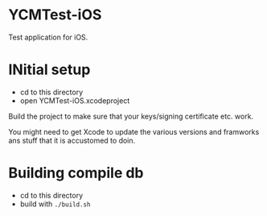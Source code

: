 # YCMTest-iOS
Test application for iOS.

# INitial setup

* cd to this directory
* open YCMTest-iOS.xcodeproject

Build the project to make sure that your keys/signing certificate etc. work.

You might need to get Xcode to update the various versions and framworks ans
stuff that it is accustomed to doin.

# Building compile db

* cd to this directory
* build with `./build.sh`
